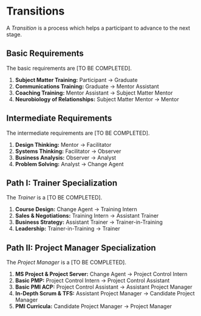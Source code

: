 
# Transitions
A _Transition_ is a process which helps a participant to advance to the next stage.

## Basic Requirements
The basic requirements are [TO BE COMPLETED].

 1. **Subject Matter Training:** Participant -> Graduate
 2. **Communications Training:** Graduate -> Mentor Assistant
 3. **Coaching Training:** Mentor Assistant -> Subject Matter Mentor
 4. **Neurobiology of Relationships:** Subject Matter Mentor -> Mentor
 
 
 ## Intermediate Requirements
 The intermediate requirements are [TO BE COMPLETED].
 
 1. **Design Thinking:** Mentor -> Facilitator
 2. **Systems Thinking:** Facilitator -> Observer
 3. **Business Analysis:** Observer -> Analyst
 4. **Problem Solving:** Analyst -> Change Agent
 
 ## Path I: Trainer Specialization
The _Trainer_ is a [TO BE COMPLETED].
 
 1. **Course Design:** Change Agent -> Training Intern
 2. **Sales & Negotiations:** Training Intern -> Assistant Trainer
 3. **Business Strategy:** Assistant Trainer -> Trainer-in-Training
 4. **Leadership:** Trainer-in-Training -> Trainer
 
 
 ## Path II: Project Manager Specialization
 
 The _Project Manager_ is a [TO BE COMPLETED].
 
 1. **MS Project & Project Server:** Change Agent -> Project Control Intern
 2. **Basic PMP:** Project Control Intern -> Project Control Assistant
 3. **Basic PMI ACP:** Project Control Assistant -> Assistant Project Manager
 4. **In-Depth Scrum & TFS:** Assistant Project Manager -> Candidate Project Manager
 5. **PMI Curricula:** Candidate Project Manager -> Project Manager

